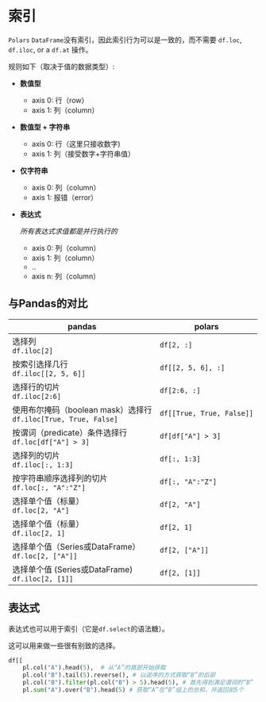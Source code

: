# 索引

`Polars` `DataFrame`没有索引，因此索引行为可以是一致的，而不需要  `df.loc`,
`df.iloc`, or a `df.at` 操作。

规则如下（取决于值的数据类型）:

- **数值型**
  
  - axis 0: 行（row）
  - axis 1: 列（column）

- **数值型 + 字符串**
  
  - axis 0: 行（这里只接收数字)
  - axis 1: 列（接受数字+字符串值）

- **仅字符串**
  
  - axis 0: 列（column）
  - axis 1: 报错（error）

- **表达式**
  
  _所有表达式求值都是并行执行的_
  
  - axis 0: 列（column）
  - axis 1: 列（column）
  - ..
  - axis n: 列（column）

## 与Pandas的对比

| pandas                                                   | polars                    |
| -------------------------------------------------------- | ------------------------- |
| 选择列<br> `df.iloc[2]`                                     | `df[2, :]`                |
| 按索引选择几行<br> `df.iloc[[2, 5, 6]]`                         | `df[[2, 5, 6], :]`        |
| 选择行的切片<br> `df.iloc[2:6]`                                | `df[2:6, :]`              |
| 使用布尔掩码（boolean mask）选择行<br> `df.iloc[True, True, False]` | `df[[True, True, False]]` |
| 按谓词（predicate）条件选择行<br> `df.loc[df["A"] > 3]`            | `df[df["A"] > 3]`         |
| 选择列的切片<br> `df.iloc[:, 1:3]`                             | `df[:, 1:3]`              |
| 按字符串顺序选择列的切片<br> `df.loc[:, "A":"Z"]`                    | `df[:, "A":"Z"]`          |
| 选择单个值（标量）<br> `df.loc[2, "A"]`                           | `df[2, "A"]`              |
| 选择单个值（标量）<br> `df.iloc[2, 1]`                            | `df[2, 1]`                |
| 选择单个值（Series或DataFrame）<br> `df.loc[2, ["A"]]`           | `df[2, ["A"]]`            |
| 选择单个值 (Series或DataFrame)<br> `df.iloc[2, [1]]`           | `df[2, [1]]`              |

## 表达式

表达式也可以用于索引（它是`df.select`的语法糖）。

这可以用来做一些很有别致的选择。

```python
df[[
    pl.col("A").head(5),  # 从“A”的首部开始获取
    pl.col("B").tail(5).reverse(), # 以逆序的方式获取“B”的后部
    pl.col("B").filter(pl.col("B") > 5).head(5), # 首先得到满足谓词的“B”
    pl.sum("A").over("B").head(5) # 获取“A”在“B”组上的总和，并返回前5个
```
